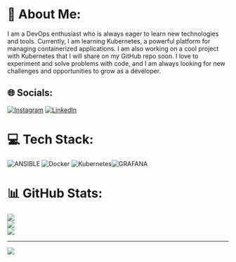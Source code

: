 # 💫 About Me:
I am a DevOps enthusiast who is always eager to learn new technologies and tools. Currently, I am learning Kubernetes, a powerful platform for managing containerized applications. I am also working on a cool project with Kubernetes that I will share on my GitHub repo soon. I love to experiment and solve problems with code, and I am always looking for new challenges and opportunities to grow as a developer.


## 🌐 Socials:
[![Instagram](https://img.shields.io/badge/Instagram-%23E4405F.svg?logo=Instagram&logoColor=white)](https://instagram.com/sina.neissi) [![LinkedIn](https://img.shields.io/badge/LinkedIn-%230077B5.svg?logo=linkedin&logoColor=white)](https://linkedin.com/in/sina-neissi-465745277) 

# 💻 Tech Stack:
![ANSIBLE](https://img.shields.io/badge/ansible-%231A1918.svg?style=for-the-badge&logo=ansible&logoColor=white) ![Docker](https://img.shields.io/badge/docker-%230db7ed.svg?style=for-the-badge&logo=docker&logoColor=white) ![Kubernetes](https://img.shields.io/badge/kubernetes-%23326ce5.svg?style=for-the-badge&logo=kubernetes&logoColor=white)![GRAFANA](https://img.shields.io/badge/grafana-F46800.svg?style=for-the-badge&logo=grafana&logoColor=white&color=%23F46800)
# 📊 GitHub Stats:
![](https://github-readme-stats.vercel.app/api?username=TheP4radox&theme=dark&hide_border=false&include_all_commits=false&count_private=false)<br/>
![](https://github-readme-streak-stats.herokuapp.com/?user=TheP4radox&theme=dark&hide_border=false)<br/>
![](https://github-readme-stats.vercel.app/api/top-langs/?username=TheP4radox&theme=dark&hide_border=false&include_all_commits=false&count_private=false&layout=compact)

---
[![](https://visitcount.itsvg.in/api?id=TheP4radox&icon=0&color=1)](https://visitcount.itsvg.in)

<!-- Proudly created with GPRM ( https://gprm.itsvg.in ) -->
